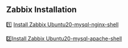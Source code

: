 <h2> Zabbix Installation </h2>

:one: [Install Zabbix Ubuntu20-mysql-nginx-shell](https://github.com/vijayendrar/devsecops/tree/main/Zabbix/Ubuntu20-mysql-nginx-shell)

:two:[Install Zabbix Ubuntu20-mysql-apache-shell](https://github.com/vijayendrar/devsecops/tree/main/Zabbix/Ubuntu20-mysql-apache-shell)